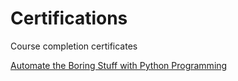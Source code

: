 # Certifications

Course completion certificates



[Automate the Boring Stuff with Python Programming](https://ude.my/UC-cacb4635-ba82-45e6-93a3-b009fbfefc52)
